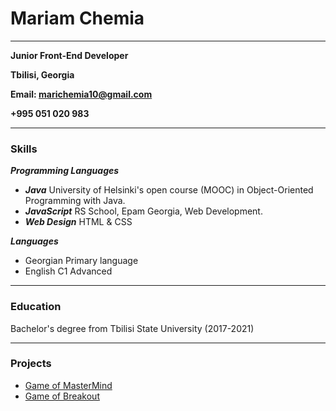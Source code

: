 # Mariam Chemia

-------------------------

**Junior Front-End Developer**

**Tbilisi, Georgia**

**Email: marichemia10@gmail.com**

**+995 051 020 983**

------------------
### Skills

**_Programming Languages_**
* **_Java_**
University of Helsinki's open course (MOOC) in Object-Oriented Programming with Java.
* **_JavaScript_**
RS School, Epam Georgia, Web Development.
* **_Web Design_**
HTML & CSS

**_Languages_**
* Georgian Primary language
* English C1 Advanced

------------------
### Education

Bachelor's degree from Tbilisi State University (2017-2021)

-----------------
### Projects
* [Game of MasterMind](https://codehs.com/share/id/write-the-code-g2bM5i/run)
* [Game of Breakout](https://codehs.com/share/id/breakout-brx1k5/run)



